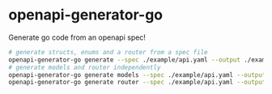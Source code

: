 openapi-generator-go
====================

Generate go code from an openapi spec!

```bash
# generate structs, enums and a router from a spec file
openapi-generator-go generate --spec ./example/api.yaml --output ./example/generated
# generate models and router independently
openapi-generator-go generate models --spec ./example/api.yaml --output ./example/models --package-name models
openapi-generator-go generate router --spec ./example/api.yaml --output ./example/router --package-name router
```
